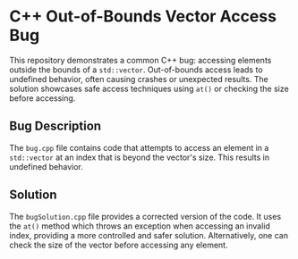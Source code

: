 # C++ Out-of-Bounds Vector Access Bug

This repository demonstrates a common C++ bug: accessing elements outside the bounds of a `std::vector`.  Out-of-bounds access leads to undefined behavior, often causing crashes or unexpected results.  The solution showcases safe access techniques using `at()` or checking the size before accessing.

## Bug Description

The `bug.cpp` file contains code that attempts to access an element in a `std::vector` at an index that is beyond the vector's size. This results in undefined behavior.

## Solution

The `bugSolution.cpp` file provides a corrected version of the code.  It uses the `at()` method which throws an exception when accessing an invalid index, providing a more controlled and safer solution. Alternatively, one can check the size of the vector before accessing any element.